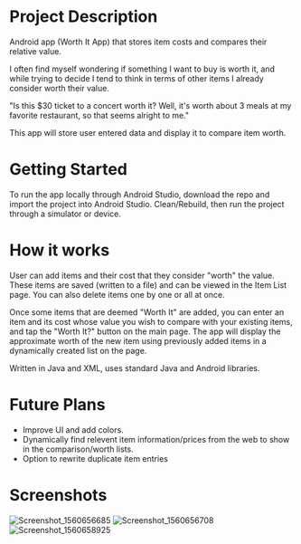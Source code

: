 # Project Description
Android app (Worth It App) that stores item costs and compares their relative value.

I often find myself wondering if something I want to buy is worth it, and while trying to decide I tend to think in terms of other items I already consider worth their value. 

"Is this $30 ticket to a concert worth it? Well, it's worth about 3 meals at my favorite restaurant, so that seems alright to me."

This app will store user entered data and display it to compare item worth.


# Getting Started 
To run the app locally through Android Studio, download the repo and import the project into Android Studio. Clean/Rebuild, then run the project through a simulator or device. 

# How it works
User can add items and their cost that they consider "worth" the value. These items are saved (written to a file) and can be viewed in the Item List page. You can also delete items one by one or all at once.

Once some items that are deemed "Worth It" are added, you can enter an item and its cost whose value you wish to compare with your existing items, and tap the "Worth It?" button on the main page. The app will display the approximate worth of the new item using previously added items in a dynamically created list on the page.

Written in Java and XML, uses standard Java and Android libraries. 

# Future Plans
- Improve UI and add colors. 
- Dynamically find relevent item information/prices from the web to show in the comparison/worth lists.
- Option to rewrite duplicate item entries 

# Screenshots 
![Screenshot_1560656685](https://user-images.githubusercontent.com/18386361/59559021-f131c700-8fb3-11e9-96ac-221d94b6ab07.png)
![Screenshot_1560656708](https://user-images.githubusercontent.com/18386361/59559022-f131c700-8fb3-11e9-98d0-1733a4eb589f.png)
![Screenshot_1560658925](https://user-images.githubusercontent.com/18386361/59559023-f131c700-8fb3-11e9-9a1d-649bd02e7827.png)
